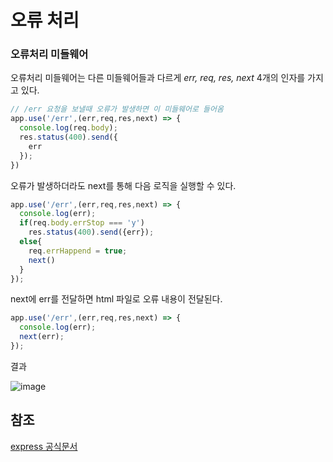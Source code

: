 # 오류 처리

### 오류처리 미들웨어

오류처리 미들웨어는 다른 미들웨어들과 다르게 _err, req, res, next_ 4개의 인자를 가지고 있다.

```javascript
// /err 요청을 보낼때 오류가 발생하면 이 미들웨어로 들어옴
app.use('/err',(err,req,res,next) => {
  console.log(req.body);
  res.status(400).send({
    err
  });
})
```

오류가 발생하더라도 next를 통해 다음 로직을 실행할 수 있다.

```javascript
app.use('/err',(err,req,res,next) => {
  console.log(err);
  if(req.body.errStop === 'y')
    res.status(400).send({err});
  else{
    req.errHappend = true;
    next()
  }  
});
```

next에 err를 전달하면 html 파일로 오류 내용이 전달된다.

```javascript
app.use('/err',(err,req,res,next) => {
  console.log(err);
  next(err);
});
```

결과

![image](https://user-images.githubusercontent.com/62639722/145347409-a6da9b40-7354-4be8-a23e-85a578c38b20.png)

## 참조
[express 공식문서](https://expressjs.com/ko/guide/error-handling.html)
